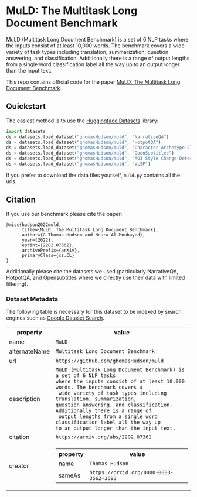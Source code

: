 # MuLD: The Multitask Long Document Benchmark

MuLD (Multitask Long Document Benchmark) is a set of 6 NLP tasks 
where the inputs consist of at least 10,000 words. The benchmark covers a
 wide variety of task types including translation, summarization, 
question answering, and classification. Additionally there is a range of
 output lengths from a single word classification label all the way up 
to an output longer than the input text.

This repo contains official code for the paper [MuLD: The Multitask Long Document Benchmark](https://arxiv.org/abs/2202.07362).

## Quickstart
The easiest method is to use the [Huggingface Datasets](https://github.com/huggingface/datasets) library:
```python
import datasets
ds = datasets.load_dataset("ghomasHudson/muld", "NarrativeQA")
ds = datasets.load_dataset("ghomasHudson/muld", "HotpotQA")
ds = datasets.load_dataset("ghomasHudson/muld", "Character Archetype Classification")
ds = datasets.load_dataset("ghomasHudson/muld", "OpenSubtitles")
ds = datasets.load_dataset("ghomasHudson/muld", "AO3 Style Change Detection")
ds = datasets.load_dataset("ghomasHudson/muld", "VLSP")
```
If you prefer to download the data files yourself, `muld.py` contains all the urls.

## Citation
If you use our benchmark please cite the paper:
```
@misc{hudson2022muld,
      title={MuLD: The Multitask Long Document Benchmark}, 
      author={G Thomas Hudson and Noura Al Moubayed},
      year={2022},
      eprint={2202.07362},
      archivePrefix={arXiv},
      primaryClass={cs.CL}
}
```

Additionally please cite the datasets we used (particularly NarrativeQA, HotpotQA, and Opensubtitles where we directly use their data with limited filtering).

### Dataset Metadata
The following table is necessary for this dataset to be indexed by search
engines such as <a href="https://g.co/datasetsearch">Google Dataset Search</a>.
<div itemscope itemtype="http://schema.org/Dataset">
<table>
  <tr>
    <th>property</th>
    <th>value</th>
  </tr>
  <tr>
    <td>name</td>
    <td><code itemprop="name">MuLD</code></td>
  </tr>
  <tr>
    <td>alternateName</td>
    <td><code itemprop="alternateName">Multitask Long Document Benchmark</code></td>
  </tr>
  <tr>
    <td>url</td>
    <td><code itemprop="url">https://github.com/ghomasHudson/muld</code></td>
  </tr>
  <tr>
    <td>description</td>
    <td><code itemprop="description">MuLD (Multitask Long Document Benchmark) is a set of 6 NLP tasks 
where the inputs consist of at least 10,000 words. The benchmark covers a
 wide variety of task types including translation, summarization, 
question answering, and classification. Additionally there is a range of
 output lengths from a single word classification label all the way up 
to an output longer than the input text.</code></td>
  </tr>
  <tr>
    <td>citation</td>
    <td><code itemprop="citation">https://arxiv.org/abs/2202.07362</code></td>
  </tr>
    
  <tr>
    <td>creator</td>
    <td>
      <div itemscope itemtype="http://schema.org/Person" itemprop="creator">
        <table>
          <tr>
            <th>property</th>
            <th>value</th>
          </tr>
          <tr>
            <td>name</td>
            <td><code itemprop="name">Thomas Hudson</code></td>
          </tr>
          <tr>
            <td>sameAs</td>
            <td><code itemprop="sameAs">https://orcid.org/0000-0003-3562-3593</code></td>
          </tr>
        </table>
      </div>
    </td>
  </tr>
</table>
</div>
